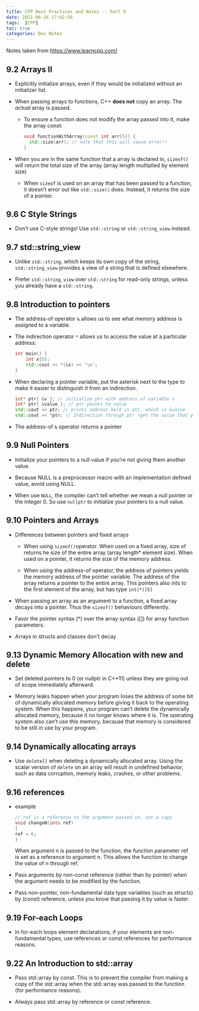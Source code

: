 ```yaml
---
title: CPP Best Practices and Notes -- Part 9
date: 2021-06-16 17:02:56
tags:  [CPP]
toc: true
categories: Dev Notes
---
```

Notes taken from <https://www.learncpp.com/>

## 9.2 Arrays II

- Explicitly initialize arrays, even if they would be initialized without an initializer list.

- When passing arrays to functions, C++ **does not** copy an array. The *actual* array is passed.
    - To ensure a function does not modify the array passed into it, make the array const:
    
      ```cpp
      void functionWithArray(const int arr[5]) {
        std::size(arr); // note that this will cause error!!
      }
      ```
      
- When  you are in the same function that a array is 
  declared in, `sizeof()` will return the total size of the array (array length multiplied by element size)

    - When `sizeof` is used on an array that has been passed to a function, it doesn’t error 
      out like `std::size()` does. Instead, it returns the size of a pointer.

<!--more-->
## 9.6 C Style Strings

- Don't use C-style strings! Use `std::string` or `std::string_view` instead.

## 9.7 std::string_view

- Unlike `std::string`, which keeps its own copy of the string, `std::string_view` provides a view of a string that is defined elsewhere.

- Prefer `std::string_view` over `std::string` for read-only strings, unless you already have a `std::string`.

## 9.8 Introduction to pointers

- The address-of operator `&` allows us to see what memory address is assigned to a variable.

- The indirection operator `*` allows us to access the value at a particular address:
    ```cpp
    int main() {
        int x{5};
        std::cout << *(&x) << '\n';
    }
    ```

- When declaring a pointer variable, put the asterisk next to the type to make it easier to distinguish it from an indirection.
    ```cpp
    int* ptr{ &v }; // initialize ptr with address of variable v
    int* ptr{ &value }; // ptr points to value
    std::cout << ptr; // prints address held in ptr, which is &value
    std::cout << *ptr; // Indirection through ptr (get the value that ptr is pointing to)
    ```
  
-  The address-of `&` operator returns a pointer

## 9.9 Null Pointers
- Initialize your pointers to a null value if you’re not giving them another value.

- Because NULL is a preprocessor macro with an implementation defined value, avoid using NULL.

- When use `NULL`, the compiler can’t tell whether we mean a null pointer or the integer 0.
  So use `nullptr` to initialize your pointers to a null value.
  
## 9.10 Pointers and Arrays
- Differences between pointers and fixed arrays
    - When using `sizeof()`operator. When used on a fixed array, size of
    returns he size of the entire array (array length* element size).
      When used on a pointer, it returns the size of the memory address.
      
    - When using the address-of operator, the address of pointers yields the
    memory address of the pointer variable. The address of the array returns
      a pointer to the entire array. This pointers also ints to the first element of the
      array, but has type `int(*)[5]`
      
- When passing an array as an argument to a function, a fixed array decays into a pointer.
  Thus the `sizeof()` behaviours differently.
  
- Favor the pointer syntax (*) over the array syntax ([]) for array function parameters.

- Arrays in structs and classes don’t decay

## 9.13 Dynamic Memory Allocation with new and delete

- Set deleted pointers to 0 (or nullptr in C++11) unless they are
going out of scope immediately afterward.
  
- Memory leaks happen when your program loses the address of some bit of dynamically allocated memory before giving it back to the operating system. When this happens, your program can’t delete the dynamically allocated memory, because it no longer knows where it is. The operating system also can’t use this memory, because that memory is considered to be still in use by your program.

## 9.14 Dynamically allocating arrays

- Use `delete[]` when deleting a dynamically allocated array. Using the scalar version of `delete` on an array will result in undefined behavior, such as data corruption, memory leaks, crashes, or other problems.

## 9.16 references

- example
  ```cpp
  // ref is a reference to the argument passed in, not a copy
  void changeN(int& ref)
  {
  ref = 6;
  }
  ```
  When argument n is passed to the function, the function parameter ref is set as a reference to argument n. This allows the function to change the value of n through ref.
  
- Pass arguments by non-const reference (rather than by pointer) when the argument needs to be modified by the function.

- Pass non-pointer, non-fundamental data type variables (such as structs) by (const) reference, unless you know that passing it by value is faster.

## 9.19 For-each Loops

- In for-each loops element declarations, if your elements are non-fundamental types, use references or const references for performance reasons.

## 9.22 An Introduction to std::array

- Pass std::array by const. This is to prevent the compiler from making a copy of the std::array when the std::array was passed to the function (for performance reasons). 

- Always pass std::array by reference or const reference.



